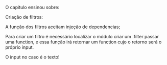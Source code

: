 O capitulo ensinou sobre:

Criação de filtros:

A função dos filtros aceitam injeção de dependencias;

Para criar um filtro é necessário localizar o módulo criar um .filter
passar uma function, e essa função irá retornar um function cujo o retorno
será o próprio input.

O input no caso é o texto!
